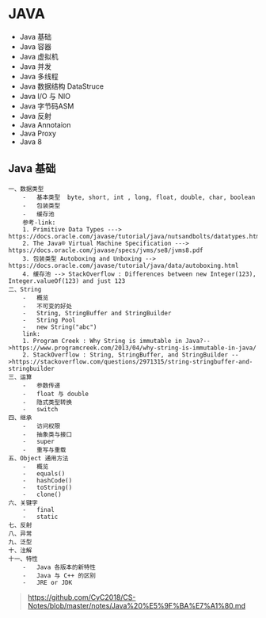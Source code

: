 # JAVA
-   Java 基础
-   Java 容器
-   Java 虚拟机
-   Java 并发
-   Java 多线程
-   Java 数据结构 DataStruce
-   Java I/O 与 NIO
-   Java 字节码ASM 
-   Java 反射
-   Java Annotaion
-   Java Proxy
-   Java 8

## Java 基础
```
一、数据类型
    -   基本类型  byte, short, int , long, float, double, char, boolean
    -   包装类型  
    -   缓存池 
    参考-link:  
    1. Primitive Data Types ---> https://docs.oracle.com/javase/tutorial/java/nutsandbolts/datatypes.html
    2. The Java® Virtual Machine Specification ---> https://docs.oracle.com/javase/specs/jvms/se8/jvms8.pdf
    3. 包装类型 Autoboxing and Unboxing --> https://docs.oracle.com/javase/tutorial/java/data/autoboxing.html
    4. 缓存池 --> StackOverflow : Differences between new Integer(123), Integer.valueOf(123) and just 123
二、String
    -   概览
    -   不可变的好处
    -   String, StringBuffer and StringBuilder
    -   String Pool
    -   new String("abc")
    link: 
    1. Program Creek : Why String is immutable in Java?-->https://www.programcreek.com/2013/04/why-string-is-immutable-in-java/
    2. StackOverflow : String, StringBuffer, and StringBuilder -->https://stackoverflow.com/questions/2971315/string-stringbuffer-and-stringbuilder
三、运算
    -   参数传递
    -   float 与 double
    -   隐式类型转换
    -   switch
四、继承
    -   访问权限
    -   抽象类与接口
    -   super
    -   重写与重载
五、Object 通用方法
    -   概览
    -   equals()
    -   hashCode()
    -   toString()
    -   clone()
六、关键字
    -   final
    -   static
七、反射
八、异常
九、泛型
十、注解
十一、特性
    -   Java 各版本的新特性
    -   Java 与 C++ 的区别
    -   JRE or JDK
```

>https://github.com/CyC2018/CS-Notes/blob/master/notes/Java%20%E5%9F%BA%E7%A1%80.md
